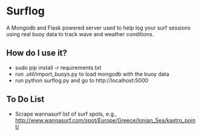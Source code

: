 Surflog
=============

A Mongodb and Flask powered server used to help log your surf sessions using real buoy data to track wave and weather conditions.

How do I use it?
------------
-   sudo pip install -r requirements.txt
-   run .util/import_buoys.py to load mongodb with the buoy data
-   run python surflog.py and go to http://localhost:5000


To Do List
------------
-   Scrape wannasurf list of surf spots, e.g., http://www.wannasurf.com/spot/Europe/Greece/Ionian_Sea/kastro_point/

